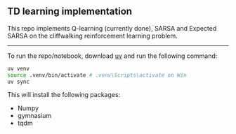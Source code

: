## TD learning implementation

This repo implements Q-learning (currently done), SARSA and Expected SARSA on the cliffwalking reinforcement learning problem. 

-------------------

To run the repo/notebook, download [uv](https://docs.astral.sh/uv/) and run the following command:

```bash
uv venv
source .venv/bin/activate # .venv\Scripts\activate on Win
uv sync
```

This will install the following packages:

* Numpy
* gymnasium
* tqdm